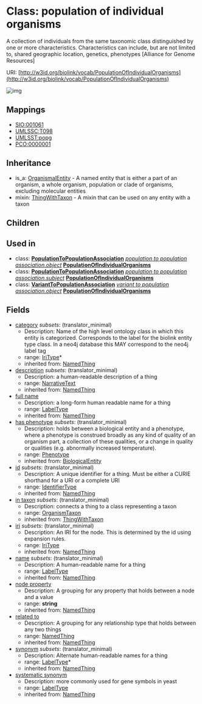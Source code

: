 # Class: population of individual organisms


A collection of individuals from the same taxonomic class distinguished by one or more characteristics. Characteristics can include, but are not limited to, shared geographic location, genetics, phenotypes [Alliance for Genome Resources]

URI: [http://w3id.org/biolink/vocab/PopulationOfIndividualOrganisms](http://w3id.org/biolink/vocab/PopulationOfIndividualOrganisms)

![img](http://yuml.me/diagram/nofunky;dir:TB/class/\[PopulationOfIndividualOrganisms|id(i):identifier_type%20%3F;name(i):label_type%20%3F;category(i):iri_type%20*;node_property(i):string%20%3F;iri(i):iri_type%20%3F;synonym(i):label_type%20*;full_name(i):label_type%20%3F;description(i):narrative_text%20%3F;systematic_synonym(i):label_type%20%3F;has_phenotype(i):phenotype%20%3F]-%20related%20to(i)%20%3F>\[NamedThing],%20\[PopulationOfIndividualOrganisms]-%20in%20taxon(i)%20%3F>\[OrganismTaxon],%20\[PopulationToPopulationAssociation]-%20object(i)>\[PopulationOfIndividualOrganisms],%20\[PopulationToPopulationAssociation]-%20subject(i)>\[PopulationOfIndividualOrganisms],%20\[VariantToPopulationAssociation]-%20object(i)>\[PopulationOfIndividualOrganisms],%20\[PopulationOfIndividualOrganisms]uses%20-.->\[ThingWithTaxon],%20\[OrganismalEntity]^-\[PopulationOfIndividualOrganisms])
## Mappings

 * [SIO:001061](http://semanticscience.org/resource/SIO_001061)
 * [UMLSSC:T098](http://purl.obolibrary.org/obo/UMLSSC_T098)
 * [UMLSST:popg](http://purl.obolibrary.org/obo/UMLSST_popg)
 * [PCO:0000001](http://purl.obolibrary.org/obo/PCO_0000001)
## Inheritance

 *  is_a: [OrganismalEntity](OrganismalEntity.md) - A named entity that is either a part of an organism, a whole organism, population or clade of organisms, excluding molecular entities
 *  mixin: [ThingWithTaxon](ThingWithTaxon.md) - A mixin that can be used on any entity with a taxon
## Children

## Used in

 *  class: **[PopulationToPopulationAssociation](PopulationToPopulationAssociation.md)** *[population to population association.object](population_to_population_association_object.md)* **[PopulationOfIndividualOrganisms](PopulationOfIndividualOrganisms.md)**
 *  class: **[PopulationToPopulationAssociation](PopulationToPopulationAssociation.md)** *[population to population association.subject](population_to_population_association_subject.md)* **[PopulationOfIndividualOrganisms](PopulationOfIndividualOrganisms.md)**
 *  class: **[VariantToPopulationAssociation](VariantToPopulationAssociation.md)** *[variant to population association.object](variant_to_population_association_object.md)* **[PopulationOfIndividualOrganisms](PopulationOfIndividualOrganisms.md)**
## Fields

 * [category](category.md) *subsets*: (translator_minimal)
    * Description: Name of the high level ontology class in which this entity is categorized. Corresponds to the label for the biolink entity type class. In a neo4j database this MAY correspond to the neo4j label tag
    * range: [IriType](IriType.md)*
    * inherited from: [NamedThing](NamedThing.md)
 * [description](description.md) *subsets*: (translator_minimal)
    * Description: a human-readable description of a thing
    * range: [NarrativeText](NarrativeText.md)
    * inherited from: [NamedThing](NamedThing.md)
 * [full name](full_name.md)
    * Description: a long-form human readable name for a thing
    * range: [LabelType](LabelType.md)
    * inherited from: [NamedThing](NamedThing.md)
 * [has phenotype](has_phenotype.md) *subsets*: (translator_minimal)
    * Description: holds between a biological entity and a phenotype, where a phenotype is construed broadly as any kind of quality of an organism part, a collection of these qualities, or a change in quality or qualities (e.g. abnormally increased temperature). 
    * range: [Phenotype](Phenotype.md)
    * inherited from: [BiologicalEntity](BiologicalEntity.md)
 * [id](id.md) *subsets*: (translator_minimal)
    * Description: A unique identifier for a thing. Must be either a CURIE shorthand for a URI or a complete URI
    * range: [IdentifierType](IdentifierType.md)
    * inherited from: [NamedThing](NamedThing.md)
 * [in taxon](in_taxon.md) *subsets*: (translator_minimal)
    * Description: connects a thing to a class representing a taxon
    * range: [OrganismTaxon](OrganismTaxon.md)
    * inherited from: [ThingWithTaxon](ThingWithTaxon.md)
 * [iri](iri.md) *subsets*: (translator_minimal)
    * Description: An IRI for the node. This is determined by the id using expansion rules.
    * range: [IriType](IriType.md)
    * inherited from: [NamedThing](NamedThing.md)
 * [name](name.md) *subsets*: (translator_minimal)
    * Description: A human-readable name for a thing
    * range: [LabelType](LabelType.md)
    * inherited from: [NamedThing](NamedThing.md)
 * [node property](node_property.md)
    * Description: A grouping for any property that holds between a node and a value
    * range: **string**
    * inherited from: [NamedThing](NamedThing.md)
 * [related to](related_to.md)
    * Description: A grouping for any relationship type that holds between any two things
    * range: [NamedThing](NamedThing.md)
    * inherited from: [NamedThing](NamedThing.md)
 * [synonym](synonym.md) *subsets*: (translator_minimal)
    * Description: Alternate human-readable names for a thing
    * range: [LabelType](LabelType.md)*
    * inherited from: [NamedThing](NamedThing.md)
 * [systematic synonym](systematic_synonym.md)
    * Description: more commonly used for gene symbols in yeast
    * range: [LabelType](LabelType.md)
    * inherited from: [NamedThing](NamedThing.md)
